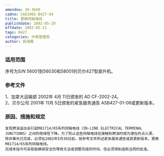 ```yaml
---
amendno: 39-3640  
cadno: CAD2002-B427-04  
title: 更换同轴电线  
publishdate: 2002-05-20  
effdate: 2002-05-21  
tags: B427  
categories: 中南管理局  
author: 祝海鹰  
---
```

  
### 适用范围  
序号为S/N 56001到56030和58001的贝尔427型直升机。  
  
<!--more-->  
### 参考文件  
1、加拿大运输部 2002年 4月 11日颁发的 AD CF-2002-24。  
 2、贝尔公司 2001年 11月 5日颁发的紧急服务通告 ASB427-01-06或更新版本。  
  
### 原因、措施和规定  
    发现燃油溢出会引起M81714/65系列同轴电线（IN-LINE ELECTRICAL TERMINAL JUNCTIONS）之间的绝缘性下降。为了防止这些同轴电线在接触到燃油时成为潜在的点火源，除非事先已完成，必须在2002年5月30日前，按参考文件所述紧急服务通告或其更新版本，更换M81714/65系列同轴电线。  
    完成本指令可采取能确保安全的等效方法或调整完成的时间，但必须得到适航当局的批准。  
